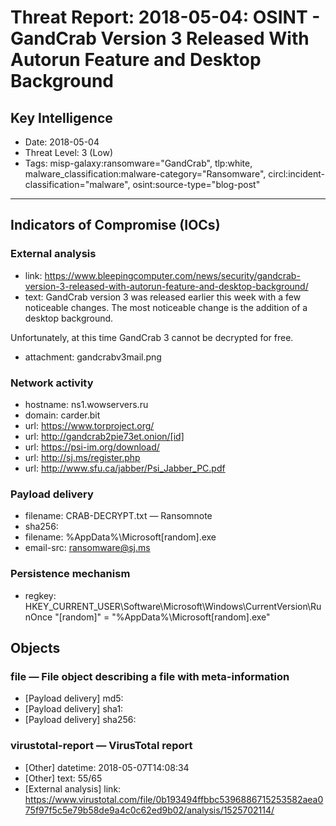 # Threat Report: 2018-05-04: OSINT - GandCrab Version 3 Released With Autorun Feature and Desktop Background


## Key Intelligence
* Date: 2018-05-04
* Threat Level: 3 (Low)
* Tags: misp-galaxy:ransomware="GandCrab", tlp:white, malware_classification:malware-category="Ransomware", circl:incident-classification="malware", osint:source-type="blog-post"

---

## Indicators of Compromise (IOCs)
### External analysis
* link: https://www.bleepingcomputer.com/news/security/gandcrab-version-3-released-with-autorun-feature-and-desktop-background/
* text: GandCrab version 3 was released earlier this week with a few noticeable changes. The most noticeable change is the addition of a desktop background.

Unfortunately, at this time GandCrab 3 cannot be decrypted for free.
* attachment: gandcrabv3mail.png

### Network activity
* hostname: ns1.wowservers.ru
* domain: carder.bit
* url: https://www.torproject.org/
* url: http://gandcrab2pie73et.onion/[id]
* url: https://psi-im.org/download/
* url: http://sj.ms/register.php
* url: http://www.sfu.ca/jabber/Psi_Jabber_PC.pdf

### Payload delivery
* filename: CRAB-DECRYPT.txt — Ransomnote
* sha256: <sha256>
* filename: %AppData%\Microsoft\[random].exe
* email-src: ransomware@sj.ms

### Persistence mechanism
* regkey: HKEY_CURRENT_USER\Software\Microsoft\Windows\CurrentVersion\RunOnce "[random]" = "%AppData%\Microsoft\[random].exe"

## Objects
### file — File object describing a file with meta-information
* [Payload delivery] md5: <md5>
* [Payload delivery] sha1: <sha1>
* [Payload delivery] sha256: <sha256>

### virustotal-report — VirusTotal report
* [Other] datetime: 2018-05-07T14:08:34
* [Other] text: 55/65
* [External analysis] link: https://www.virustotal.com/file/0b193494ffbbc5396886715253582aea075f97f5c5e79b58de9a4c0c62ed9b02/analysis/1525702114/
